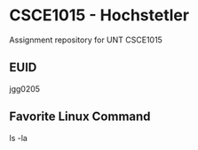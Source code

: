 # CSCE1015 - Hochstetler
Assignment repository for UNT CSCE1015
## EUID
jgg0205
## Favorite Linux Command
ls -la
